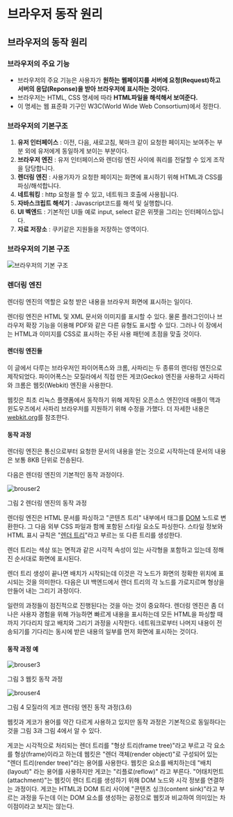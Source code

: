 # 브라우저 동작 원리

## 브라우저의 동작 원리

### 브라우저의 주요 기능

* 브라우저의 주요 기능은 사용자가 **원하는** **웹페이지를 서버에 요청\(Request\)하고 서버의 응답\(Reponse\)을 받아 브라우저에 표시하는 것이다.**
* 브라우저는 HTML, CSS 명세에 따라 **HTML파일을 해석해서 보여준다.**
* 이 명세는 웹 표준화 기구인 W3C\(World Wide Web Consortium\)에서 정한다.

### 브라우저의 기본구조

1. **유저 인터페이스** : 이전, 다음, 새로고침, 북마크 같이 요청한 페이지는 보여주는 부분 외에 유저에게 동일하게 보이는 부분이다.
2. **브라우저 엔진** : 유저 인터페이스와 렌더링 엔진 사이에 쿼리를 전달할 수 있게 조작을 담당합니다.
3. **렌더링 엔진** : 사용가자가 요청한 페이지는 화면에 표시하기 위해 HTML과 CSS를 파싱/해석합니다.
4. **네트워킹** : http 요청을 할 수 있고, 네트워크 호출에 사용됩니다.
5. **자바스크립트 해석기** : Javascript코드를 해석 및 실행합니다.
6. **UI 벡엔드** : 기본적인 UI들 예로 input, select 같은 위젯을 그리는 인터페이스입니다.
7. **자료 저장소** : 쿠키같은 지원들을 저장하는 영역이다.

### 브라우저의 기본 구조

![&#xBE0C;&#xB77C;&#xC6B0;&#xC800;&#xC758; &#xAE30;&#xBCF8; &#xAD6C;&#xC870;](https://d2.naver.com/content/images/2015/06/helloworld-59361-1.png)

### 렌더링 엔진

렌더링 엔진의 역할은 요청 받은 내용을 브라우저 화면에 표시하는 일이다.

렌더링 엔진은 HTML 및 XML 문서와 이미지를 표시할 수 있다. 물론 플러그인이나 브라우저 확장 기능을 이용해 PDF와 같은 다른 유형도 표시할 수 있다. 그러나 이 장에서는 HTML과 이미지를 CSS로 표시하는 주된 사용 패턴에 초점을 맞출 것이다.

#### 렌더링 엔진들

이 글에서 다루는 브라우저인 파이어폭스와 크롬, 사파리는 두 종류의 렌더링 엔진으로 제작되었다. 파이어폭스는 모질라에서 직접 만든 게코\(Gecko\) 엔진을 사용하고 사파리와 크롬은 웹킷\(Webkit\) 엔진을 사용한다.

웹킷은 최초 리눅스 플랫폼에서 동작하기 위해 제작된 오픈소스 엔진인데 애플이 맥과 윈도우즈에서 사파리 브라우저를 지원하기 위해 수정을 가했다. 더 자세한 내용은 [webkit](http://webkit.org/)[.](http://webkit.org/)[org](http://webkit.org/)를 참조한다.

#### 동작 과정

렌더링 엔진은 통신으로부터 요청한 문서의 내용을 얻는 것으로 시작하는데 문서의 내용은 보통 8KB 단위로 전송된다.

다음은 렌더링 엔진의 기본적인 동작 과정이다.

![brouser2](https://d2.naver.com/content/images/2015/06/helloworld-59361-2.png)

그림 2 렌더링 엔진의 동작 과정

렌더링 엔진은 HTML 문서를 파싱하고 "콘텐츠 트리" 내부에서 태그를 [DOM](http://www.html5rocks.com/en/tutorials/internals/howbrowserswork/) 노드로 변환한다. 그 다음 외부 CSS 파일과 함께 포함된 스타일 요소도 파싱한다. 스타일 정보와 HTML 표시 규칙은 "[렌더](http://www.html5rocks.com/en/tutorials/internals/howbrowserswork/)[ ](http://www.html5rocks.com/en/tutorials/internals/howbrowserswork/)[트리](http://www.html5rocks.com/en/tutorials/internals/howbrowserswork/)"라고 부르는 또 다른 트리를 생성한다.

렌더 트리는 색상 또는 면적과 같은 시각적 속성이 있는 사각형을 포함하고 있는데 정해진 순서대로 화면에 표시된다.

렌더 트리 생성이 끝나면 배치가 시작되는데 이것은 각 노드가 화면의 정확한 위치에 표시되는 것을 의미한다. 다음은 UI 백엔드에서 렌더 트리의 각 노드를 가로지르며 형상을 만들어 내는 그리기 과정이다.

일련의 과정들이 점진적으로 진행된다는 것을 아는 것이 중요하다. 렌더링 엔진은 좀 더 나은 사용자 경험을 위해 가능하면 빠르게 내용을 표시하는데 모든 HTML을 파싱할 때까지 기다리지 않고 배치와 그리기 과정을 시작한다. 네트워크로부터 나머지 내용이 전송되기를 기다리는 동시에 받은 내용의 일부를 먼저 화면에 표시하는 것이다.

#### 동작 과정 예

![brouser3](https://d2.naver.com/content/images/2015/06/helloworld-59361-3.png)

그림 3 웹킷 동작 과정

![brouser4](https://d2.naver.com/content/images/2015/06/helloworld-59361-4.png)

그림 4 모질라의 게코 렌더링 엔진 동작 과정\(3.6\)

웹킷과 게코가 용어를 약간 다르게 사용하고 있지만 동작 과정은 기본적으로 동일하다는 것을 그림 3과 그림 4에서 알 수 있다.

게코는 시각적으로 처리되는 렌더 트리를 "형상 트리\(frame tree\)"라고 부르고 각 요소를 형상\(frame\)이라고 하는데 웹킷은 "렌더 객체\(render object\)"로 구성되어 있는 "렌더 트리\(render tree\)"라는 용어를 사용한다. 웹킷은 요소를 배치하는데 "배치\(layout\)" 라는 용어를 사용하지만 게코는 "리플로\(reflow\)" 라고 부른다. "어태치먼트\(attachment\)"는 웹킷이 렌더 트리를 생성하기 위해 DOM 노드와 시각 정보를 연결하는 과정이다. 게코는 HTML과 DOM 트리 사이에 "콘텐츠 싱크\(content sink\)"라고 부르는 과정을 두는데 이는 DOM 요소를 생성하는 공정으로 웹킷과 비교하여 의미있는 차이점이라고 보지는 않는다.

